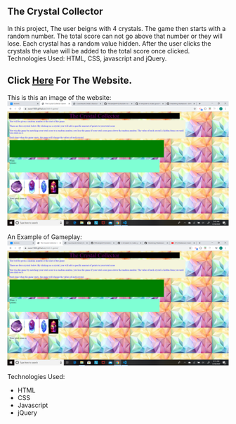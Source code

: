 
## The Crystal Collector
In this project, The user beigns with 4 crystals. The game then starts with a random number. The total score can not go above that number or they will lose. Each crystal has a random value hidden. After the user clicks the crystals the value will be added to the total score once clicked. Technologies Used: HTML, CSS, javascript and jQuery.

## Click [Here](https://ausar1989.github.io/Unit-4-game/) For The Website.

This is this an image of the website:
![Website](assets/images/websitepic.png)

 An Example of Gameplay:
 ![Website](assets/images/websitepic2.png)

Technologies Used:
* HTML
* CSS
* Javascript
* jQuery
